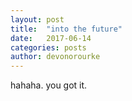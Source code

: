 ```yaml
---
layout: post
title:  "into the future"
date:   2017-06-14
categories: posts
author: devonorourke
---
```


hahaha. you got it.
